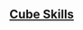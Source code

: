 ##  [Cube Skills](https://www.cubeskills.com/tutorials/the-beginners-method-for-solving-the-rubiks-cube/orienting-the-last-layer)